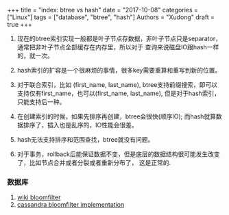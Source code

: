 +++
title = "index: btree vs hash"
date = "2017-10-08"
categories = ["Linux"]
tags = ["database", "btree", "hash"]
Authors = "Xudong"
draft = true
+++


1. 现在的btree索引实现一般都是叶子节点存数据，非叶子节点只是separator，通常把非叶子节点全部缓存在内存里，所以对于
查询来说磁盘IO跟hash一样的，就一次。

2. hash索引的扩容是一个很麻烦的事情，很多key需要重算和重写到新的位置。

3. 对于联合索引，比如 (first_name, last_name), btree支持前缀搜索，即可以支持仅有first_name，也可以(first_name, last_name), 但是对于hash索引，只能支持后一种。

4. 在创建索引的时候，如果先排序再创建，btree会很快(顺序IO); 而hash就算数据排序了，插入也是乱序的，IO性能会很差。

5. hash无法支持排序和范围查找，btree就没有问题。


1. 对于事务，rollback后能保证数据不变，但是底层的数据结构很可能发生改变了，比如节点合并或者分裂或者重新分布了，
这是正常的.

### 数据库
1. [wiki bloomfilter](https://en.wikipedia.org/wiki/Bloom_filter)
2. [cassandra bloomfilter implementation](https://github.com/apache/cassandra/blob/trunk/src/java/org/apache/cassandra/utils/BloomFilter.java)
